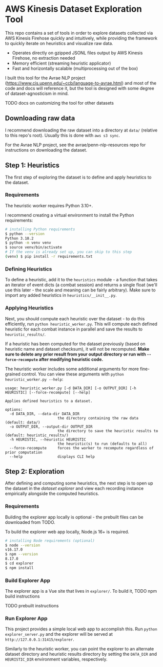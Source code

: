 # AWS Kinesis Dataset Exploration Tool

This repo contains a set of tools in order to explore datasets collected via AWS Kinesis Firehose quickly and
intuitively, while providing the framework to quickly iterate on heuristics and visualize raw data.

- Operates directly on gzipped JSONL files output by AWS Kinesis Firehose, no extraction needed
- Memory efficient (streaming heuristic applicator)
- Fast and horizontally scalable (multiprocessing out of the box)

I built this tool for the Avrae NLP project (https://www.cis.upenn.edu/~ccb/language-to-avrae.html) and most of the code
and docs will reference it, but the tool is designed with some degree of dataset-agnosticism in mind.

TODO docs on customizing the tool for other datasets

## Downloading raw data

I recommend downloading the raw dataset into a directory at `data/` (relative to this repo's root). Usually this is done
with `aws s3 sync`.

For the Avrae NLP project, see the avrae/penn-nlp-resources repo for instructions on downloading the dataset.

## Step 1: Heuristics

The first step of exploring the dataset is to define and apply heuristics to the dataset.

### Requirements

The heuristic worker requires Python 3.10+.

I recommend creating a virtual environment to install the Python requirements:

```bash
# installing Python requirements
$ python --version
Python 3.10.2
$ python -m venv venv
$ source venv/bin/activate
# If the venv is already set up, you can skip to this step
(venv) $ pip install -r requirements.txt
```

### Defining Heuristics

To define a heuristic, add it to the ``heuristics`` module - a function that takes an iterator of event dicts (a combat
session) and returns a single float (we'll use this later - the scale and meaning can be fairly arbitrary). Make sure to
import any added heuristics in ``heuristics/__init__.py``.

### Applying Heuristics

Next, you should compute each heuristic over the dataset - to do this efficiently, run `python heuristic_worker.py`.
This will compute each defined heuristic for each combat instance in parallel and save the results
to `heuristic_results/`.

If a heuristic has been computed for the dataset previously (based on heuristic name and dataset checksum), it will not
be recomputed. **Make sure to delete any prior result from your output directory or run with `--force-recompute` after
modifying heuristic code.**

The heuristic worker includes some additional arguments for more fine-grained control. You can view these arguments
with `python heuristic_worker.py --help`:

```text
usage: heuristic_worker.py [-d DATA_DIR] [-o OUTPUT_DIR] [-h HEURISTIC] [--force-recompute] [--help]

Applies defined heuristics to a dataset.

options:
  -d DATA_DIR, --data-dir DATA_DIR
                        the directory containing the raw data (default: data/)
  -o OUTPUT_DIR, --output-dir OUTPUT_DIR
                        the directory to save the heuristic results to (default: heuristic_results/)
  -h HEURISTIC, --heuristic HEURISTIC
                        the heuristic(s) to run (defaults to all)
  --force-recompute     forces the worker to recompute regardless of prior computation
  --help                displays CLI help
```

## Step 2: Exploration

After defining and computing some heuristics, the next step is to open up the dataset in the *dataset explorer* and
view each recording instance empirically alongside the computed heuristics.

### Requirements

Building the explorer app locally is optional - the prebuilt files can be downloaded from TODO.

To build the explorer web app locally, Node.js 16+ is required.

```bash
# installing Node requirements (optional)
$ node --version
v16.17.0
$ npm --version
8.17.0
$ cd explorer
$ npm install
```

### Build Explorer App

The explorer app is a Vue site that lives in `explorer/`. To build it, TODO npm build instructions

TODO prebuilt instructions

### Run Explorer App

This project provides a simple local web app to accomplish this. Run `python explorer_server.py` and the explorer will
be served at `http://127.0.0.1:31415/explorer`.

Similarly to the heuristic worker, you can point the explorer to an alternate dataset directory and heuristic results
directory by setting the `DATA_DIR` and `HEURISTIC_DIR` environment variables, respectively.
